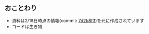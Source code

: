 ## おことわり

* 資料は2/18日時点の情報(commit: [7d2b8f3](https://github.com/rails/rails/commit/7d2b8f3ac98e11ab34e3395dd921984b8dd61e9a))を元に作成されています
* コードは生き物
